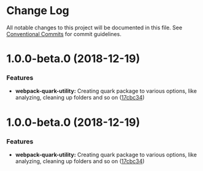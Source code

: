 # Change Log

All notable changes to this project will be documented in this file.
See [Conventional Commits](https://conventionalcommits.org) for commit guidelines.

# 1.0.0-beta.0 (2018-12-19)


### Features

* **webpack-quark-utility:** Creating quark package to various options, like analyzing, cleaning up folders and so on ([17cbc34](https://github.com/thc-tools/webpack-laboratory/commit/17cbc34))





# 1.0.0-beta.0 (2018-12-19)


### Features

* **webpack-quark-utility:** Creating quark package to various options, like analyzing, cleaning up folders and so on ([17cbc34](https://github.com/thc-tools/webpack-laboratory/commit/17cbc34))
